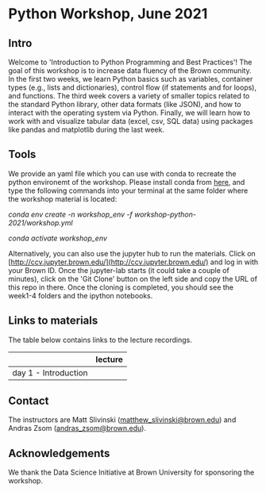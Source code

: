 # Python Workshop, June 2021
## Intro
Welcome to 'Introduction to Python Programming and Best Practices'! The goal of this workshop is to increase data fluency of the Brown community. In the first two weeks, we learn Python basics such as variables, container types (e.g., lists and dictionaries), control flow (if statements and for loops), and functions. The third week covers a variety of smaller topics related to the standard Python library, other data formats (like JSON), and how to interact with the operating system via Python. Finally, we will learn how to work with and visualize tabular data (excel, csv, SQL data) using packages like pandas and matplotlib during the last week.

## Tools
We provide an yaml file which you can use with conda to recreate the python environemt of the workshop. Please install conda from [here](https://www.anaconda.com/products/individual), and type the following commands into your terminal at the same folder where the workshop material is located:

*conda env create -n workshop_env -f workshop-python-2021/workshop.yml*

*conda activate workshop_env*

Alternatively, you can also use the jupyter hub to run the materials. Click on [http://ccv.jupyter.brown.edu/](http://ccv.jupyter.brown.edu/) and log in with your Brown ID. Once the jupyter-lab starts (it could take a couple of minutes), click on the 'Git Clone' button on the left side and copy the URL of this repo in there. Once the cloning is completed, you should see the week1-4 folders and the ipython notebooks.

## Links to materials

The table below contains links to the lecture recordings.

|       	| lecture 	| 
|-------	|:-------:	|
| day 1 - Introduction 	|   |

## Contact
The instructors are Matt Slivinski (<matthew_slivinski@brown.edu>) and Andras Zsom (<andras_zsom@brown.edu>).

## Acknowledgements
We thank the Data Science Initiative at Brown University for sponsoring the workshop. 
